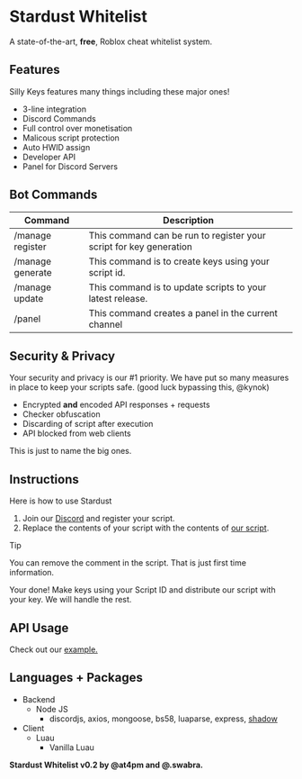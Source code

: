 # Stardust Whitelist
A state-of-the-art, **free**, Roblox cheat whitelist system.

## Features
Silly Keys features many things including these major ones!
- 3-line integration
- Discord Commands
- Full control over monetisation
- Malicous script protection
- Auto HWID assign
- Developer API
- Panel for Discord Servers

## Bot Commands
| Command | Description |
|---------|-------------|
| /manage register | This command can be run to register your script for key generation |
| /manage generate | This command is to create keys using your script id. |
| /manage update | This command is to update scripts to your latest release. |
| /panel | This command creates a panel in the current channel

## Security & Privacy
Your security and privacy is our #1 priority. We have put so many measures in place to keep your scripts safe. (good luck bypassing this, @kynok)
- Encrypted **and** encoded API responses + requests
- Checker obfuscation
- Discarding of script after execution
- API blocked from web clients

This is just to name the big ones.

## Instructions
Here is how to use Stardust
1. Join our [Discord](https://discord.gg/GQbgKAMJad) and register your script.
2. Replace the contents of your script with the contents of [our script](https://github.com/at4pm/stardust/blob/main/script.lua).

> [!TIP]
> You can remove the comment in the script. That is just first time information.

Your done! Make keys using your Script ID and distribute our script with your key. We will handle the rest.

## API Usage
Check out our [example.](https://github.com/at4pm/stardust/blob/main/apiExample.js)

## Languages + Packages
- Backend
  * Node JS
    * discordjs, axios, mongoose, bs58, luaparse, express, [shadow](https://github.com/at4pm/stardust/blob/main/shadow.js)
- Client
  * Luau
    * Vanilla Luau

**Stardust Whitelist v0.2 by @at4pm and @.swabra.**
